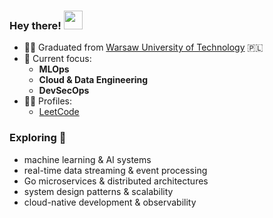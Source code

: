 ### Hey there! <img src="https://media.giphy.com/media/hvRJCLFzcasrR4ia7z/giphy.gif" width="30"> 

- 👨‍🎓 Graduated from [Warsaw University of Technology](https://www.pw.edu.pl/engpw) 🇵🇱
- 🔭 Current focus:
  * **MLOps**
  * **Cloud & Data Engineering**
  * **DevSecOps**
- 👨‍💻 Profiles:
  * [LeetCode](https://leetcode.com/rchojn/)

### **Exploring** 🌱
- machine learning & AI systems
- real-time data streaming & event processing
- Go microservices & distributed architectures
- system design patterns & scalability
- cloud-native development & observability





<!--  [![](https://ossrank.com/widget/971927)](https://ossrank.com/c/971927)
<!--  <p align="center">
<!--   <img src="https://github-readme-stats.vercel.app/api?username=rchojn&show_icons=true&custom_title=Github%20Stats&theme=dracula"> -->
<!-- </p> -->


